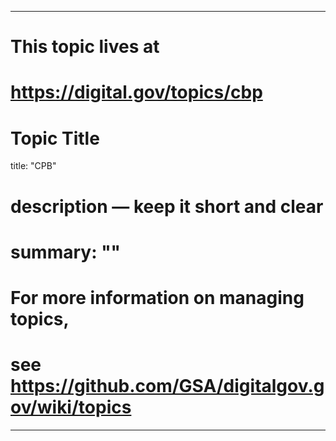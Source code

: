 
---
# This topic lives at
# https://digital.gov/topics/cbp

# Topic Title
title: "CPB"

# description — keep it short and clear
# summary: ""


# For more information on managing topics,
# see https://github.com/GSA/digitalgov.gov/wiki/topics
---